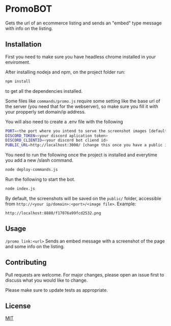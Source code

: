 # PromoBOT

Gets the url of an ecommerce listing and sends an "embed" type message with info on the listing.

## Installation

First you need to make sure you have headless chrome installed in your enviroment.

After installing nodejs and npm, on the project folder run:

```bash
npm install
```
to get all the dependencies installed.

Some files like `commands/promo.js` require some setting like the base url of the server (you need that for the webserver), so make sure you fill it with your propperly set domain/ip address.

You will also need to create a .env file with the following

```bash
PORT=<the port where you intend to serve the screenshot images [defaults to 3000]>
DISCORD_TOKEN=<your discord aplication token>
DISCORD_CLIENTID=<your discord bot cliend id>
PUBLIC_URL=http://localhost:3000/ [change this once you have a public ip or domain]
```

You need to run the following once the project is installed and everytime you add a new /slash command.
```bash
node deploy-commands.js

```
Run the following to start the bot.
```bash
node index.js
```

By default, the screenshots will be saved on the `public/` folder, accessible from `http://<your ip/domain>:<port>/<image file>`. Example:
```
http://localhost:8880/f17076a99fcd2532.png
```

## Usage

```/promo link:<url>```
Sends an embed message with a screenshot of the page and some info on the listing.



## Contributing

Pull requests are welcome. For major changes, please open an issue first
to discuss what you would like to change.

Please make sure to update tests as appropriate.

## License

[MIT](https://choosealicense.com/licenses/mit/)